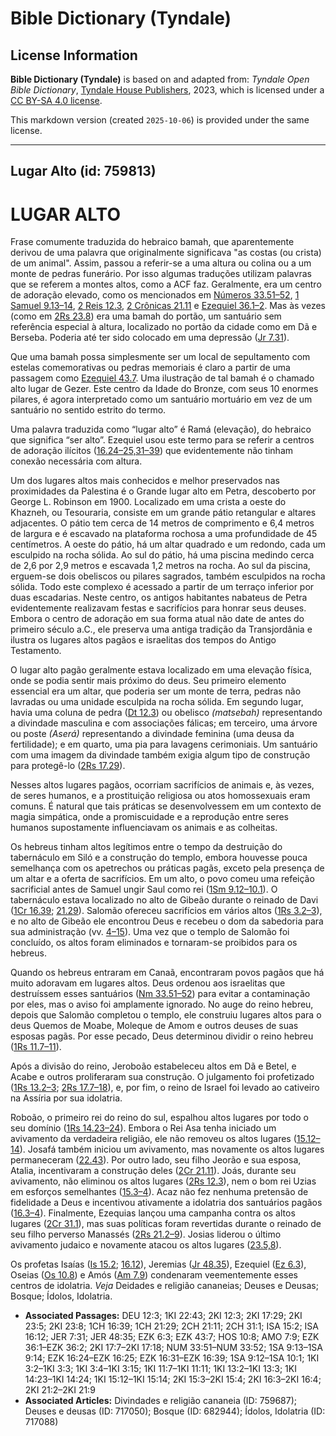 # Bible Dictionary (Tyndale)

## License Information

**Bible Dictionary (Tyndale)** is based on and adapted from: _Tyndale Open Bible Dictionary_, [Tyndale House Publishers](https://tyndaleopenresources.com/), 2023, which is licensed under a [CC BY-SA 4.0 license](https://creativecommons.org/licenses/by-sa/4.0/legalcode.en).

This markdown version (created `2025-10-06`) is provided under the same license.



--------------------------------

## Lugar Alto (id: 759813)

LUGAR ALTO
==========

Frase comumente traduzida do hebraico bamah, que aparentemente derivou de uma palavra que originalmente significava "as costas (ou crista) de um animal". Assim, passou a referir\-se a uma altura ou colina ou a um monte de pedras funerário. Por isso algumas traduções utilizam palavras que se referem a montes altos, como a ACF faz. Geralmente, era um centro de adoração elevado, como os mencionados em [Números 33\.51–52](https://ref.ly/Num33:51-Num33:52), [1 Samuel 9\.13–14](https://ref.ly/1Sam9:13-1Sam9:14), [2 Reis 12\.3](https://ref.ly/2Kgs12:3), [2 Crônicas 21\.11](https://ref.ly/2Chr21:11) e [Ezequiel 36\.1–2](https://ref.ly/Ezek36:1-Ezek36:2). Mas às vezes (como em [2Rs 23\.8](https://ref.ly/2Kgs23:8)) era uma bamah do portão, um santuário sem referência especial à altura, localizado no portão da cidade como em Dã e Berseba. Poderia até ter sido colocado em uma depressão ([Jr 7\.31](https://ref.ly/Jer7:31)).

Que uma bamah possa simplesmente ser um local de sepultamento com estelas comemorativas ou pedras memoriais é claro a partir de uma passagem como [Ezequiel 43\.7](https://ref.ly/Ezek43:7). Uma ilustração de tal bamah é o chamado alto lugar de Gezer. Este centro da Idade do Bronze, com seus 10 enormes pilares, é agora interpretado como um santuário mortuário em vez de um santuário no sentido estrito do termo.

Uma palavra traduzida como “lugar alto” é Ramá (elevação), do hebraico que significa “ser alto”. Ezequiel usou este termo para se referir a centros de adoração ilícitos ([16\.24–25,31–39](https://ref.ly/Ezek16:24-Ezek16:25,Ezek16:31-Ezek16:39)) que evidentemente não tinham conexão necessária com altura.

Um dos lugares altos mais conhecidos e melhor preservados nas proximidades da Palestina é o Grande lugar alto em Petra, descoberto por George L. Robinson em 1900\. Localizado em uma crista a oeste do Khazneh, ou Tesouraria, consiste em um grande pátio retangular e altares adjacentes. O pátio tem cerca de 14 metros de comprimento e 6,4 metros de largura e é escavado na plataforma rochosa a uma profundidade de 45 centímetros. A oeste do pátio, há um altar quadrado e um redondo, cada um esculpido na rocha sólida. Ao sul do pátio, há uma piscina medindo cerca de 2,6 por 2,9 metros e escavada 1,2 metros na rocha. Ao sul da piscina, erguem\-se dois obeliscos ou pilares sagrados, também esculpidos na rocha sólida. Todo este complexo é acessado a partir de um terraço inferior por duas escadarias. Neste centro, os antigos habitantes nabateus de Petra evidentemente realizavam festas e sacrifícios para honrar seus deuses. Embora o centro de adoração em sua forma atual não date de antes do primeiro século a.C., ele preserva uma antiga tradição da Transjordânia e ilustra os lugares altos pagãos e israelitas dos tempos do Antigo Testamento.

O lugar alto pagão geralmente estava localizado em uma elevação física, onde se podia sentir mais próximo do deus. Seu primeiro elemento essencial era um altar, que poderia ser um monte de terra, pedras não lavradas ou uma unidade esculpida na rocha sólida. Em segundo lugar, havia uma coluna de pedra ([Dt 12\.3](https://ref.ly/Deut12:3)) ou obelisco *(*matsebah*)* representando a divindade masculina e com associações fálicas; em terceiro, uma árvore ou poste *(*Aserá*)* representando a divindade feminina (uma deusa da fertilidade); e em quarto, uma pia para lavagens cerimoniais. Um santuário com uma imagem da divindade também exigia algum tipo de construção para protegê\-lo ([2Rs 17\.29](https://ref.ly/2Kgs17:29)).

Nesses altos lugares pagãos, ocorriam sacrifícios de animais e, às vezes, de seres humanos, e a prostituição religiosa ou atos homossexuais eram comuns. É natural que tais práticas se desenvolvessem em um contexto de magia simpática, onde a promiscuidade e a reprodução entre seres humanos supostamente influenciavam os animais e as colheitas.

Os hebreus tinham altos legítimos entre o tempo da destruição do tabernáculo em Siló e a construção do templo, embora houvesse pouca semelhança com os apetrechos ou práticas pagãs, exceto pela presença de um altar e a oferta de sacrifícios. Em um alto, o povo comeu uma refeição sacrificial antes de Samuel ungir Saul como rei ([1Sm 9\.12–10\.1](https://ref.ly/1Sam9:12-1Sam10:1)). O tabernáculo estava localizado no alto de Gibeão durante o reinado de Davi ([1Cr 16\.39](https://ref.ly/1Chr16:39); [21\.29](https://ref.ly/1Chr21:29)). Salomão ofereceu sacrifícios em vários altos ([1Rs 3\.2–3](https://ref.ly/1Kgs3:2-1Kgs3:3)), e no alto de Gibeão ele encontrou Deus e recebeu o dom da sabedoria para sua administração (vv. [4–15](https://ref.ly/1Kgs3:4-1Kgs3:15)). Uma vez que o templo de Salomão foi concluído, os altos foram eliminados e tornaram\-se proibidos para os hebreus.

Quando os hebreus entraram em Canaã, encontraram povos pagãos que há muito adoravam em lugares altos. Deus ordenou aos israelitas que destruíssem esses santuários ([Nm 33\.51–52](https://ref.ly/Num33:51-Num33:52)) para evitar a contaminação por eles, mas o aviso foi amplamente ignorado. No auge do reino hebreu, depois que Salomão completou o templo, ele construiu lugares altos para o deus Quemos de Moabe, Moleque de Amom e outros deuses de suas esposas pagãs. Por esse pecado, Deus determinou dividir o reino hebreu ([1Rs 11\.7–11](https://ref.ly/1Kgs11:7-1Kgs11:11)).

Após a divisão do reino, Jeroboão estabeleceu altos em Dã e Betel, e Acabe e outros proliferaram sua construção. O julgamento foi profetizado ([1Rs 13\.2–3](https://ref.ly/1Kgs13:2-1Kgs13:3); [2Rs 17\.7–18](https://ref.ly/2Kgs17:7-2Kgs17:18)), e, por fim, o reino de Israel foi levado ao cativeiro na Assíria por sua idolatria.

Roboão, o primeiro rei do reino do sul, espalhou altos lugares por todo o seu domínio ([1Rs 14\.23–24](https://ref.ly/1Kgs14:23-1Kgs14:24)). Embora o Rei Asa tenha iniciado um avivamento da verdadeira religião, ele não removeu os altos lugares ([15\.12–14](https://ref.ly/1Kgs15:12-1Kgs15:14)). Josafá também iniciou um avivamento, mas novamente os altos lugares permaneceram ([22\.43](https://ref.ly/1Kgs22:43)). Por outro lado, seu filho Jeorão e sua esposa, Atalia, incentivaram a construção deles ([2Cr 21\.11](https://ref.ly/2Chr21:11)). Joás, durante seu avivamento, não eliminou os altos lugares ([2Rs 12\.3](https://ref.ly/2Kgs12:3)), nem o bom rei Uzias em esforços semelhantes ([15\.3–4](https://ref.ly/2Kgs15:3-2Kgs15:4)). Acaz não fez nenhuma pretensão de fidelidade a Deus e incentivou ativamente a idolatria dos santuários pagãos ([16\.3–4](https://ref.ly/2Kgs16:3-2Kgs16:4)). Finalmente, Ezequias lançou uma campanha contra os altos lugares ([2Cr 31\.1](https://ref.ly/2Chr31:1)), mas suas políticas foram revertidas durante o reinado de seu filho perverso Manassés ([2Rs 21\.2–9](https://ref.ly/2Kgs21:2-2Kgs21:9)). Josias liderou o último avivamento judaico e novamente atacou os altos lugares ([23\.5,8](https://ref.ly/2Kgs23:5,2Kgs23:8)).

Os profetas Isaías ([Is 15\.2](https://ref.ly/Isa15:2); [16\.12](https://ref.ly/Isa16:12)), Jeremias ([Jr 48\.35](https://ref.ly/Jer48:35)), Ezequiel ([Ez 6\.3](https://ref.ly/Ezek6:3)), Oseias ([Os 10\.8](https://ref.ly/Hos10:8)) e Amós ([Am 7\.9](https://ref.ly/Amos7:9)) condenaram veementemente esses centros de idolatria. *Veja* Deidades e religião cananeias; Deuses e Deusas; Bosque; Ídolos, Idolatria.

* **Associated Passages:** DEU 12:3; 1KI 22:43; 2KI 12:3; 2KI 17:29; 2KI 23:5; 2KI 23:8; 1CH 16:39; 1CH 21:29; 2CH 21:11; 2CH 31:1; ISA 15:2; ISA 16:12; JER 7:31; JER 48:35; EZK 6:3; EZK 43:7; HOS 10:8; AMO 7:9; EZK 36:1–EZK 36:2; 2KI 17:7–2KI 17:18; NUM 33:51–NUM 33:52; 1SA 9:13–1SA 9:14; EZK 16:24–EZK 16:25; EZK 16:31–EZK 16:39; 1SA 9:12–1SA 10:1; 1KI 3:2–1KI 3:3; 1KI 3:4–1KI 3:15; 1KI 11:7–1KI 11:11; 1KI 13:2–1KI 13:3; 1KI 14:23–1KI 14:24; 1KI 15:12–1KI 15:14; 2KI 15:3–2KI 15:4; 2KI 16:3–2KI 16:4; 2KI 21:2–2KI 21:9
* **Associated Articles:** Divindades e religião cananeia (ID: 759687); Deuses e deusas (ID: 717050); Bosque (ID: 682944); Ídolos, Idolatria (ID: 717088)


